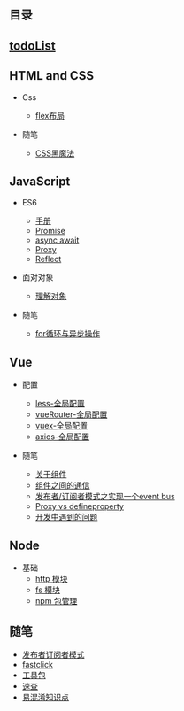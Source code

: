 ## **目录**

## [todoList](/随笔/备注.md)

## HTML and CSS

* Css

  * [flex布局](/html&css/css/flex布局.md "flex 布局")

* 随笔

  * [CSS黑魔法](/html&css/css/黑魔法.md)

## JavaScript

* ES6

  * [手册](/JavaScript/ES6/手册.md)
  * [Promise](/JavaScript/ES6/Promise.md)
  * [async await](/JavaScript/ES6/async&await.md)
  * [Proxy](/JavaScript/ES6/proxy.md)
  * [Reflect](/JavaScript/ES6/Reflect.md)

* 面对对象

  * [理解对象](/JavaScript/OO/理解对象.md)

* 随笔

  * [for循环与异步操作](/JavaScript/随笔/for循环与异步操作.md)

## Vue

* 配置

  * [less-全局配置](Vue/配置/less-全局配置.md)
  * [vueRouter-全局配置](/Vue/配置/vue-router全局配置.md)
  * [vuex-全局配置](/Vue/配置/vuex-全局配置.md)
  * [axios-全局配置](/Vue/配置/axios-全局配置.md "axios-全局配置")

* 随笔

  * [关于组件](/Vue/组件.md)
  * [组件之间的通信](/Vue/组件之间的通信.md)
  * [发布者/订阅者模式之实现一个event bus](/Vue/实现一个event-bus.md)
  * [Proxy vs defineproperty](Vue/Proxy-defineproperty.md)
  * [开发中遇到的问题](/Vue/coding.md)

## Node

* 基础
  * [http 模块](/node/basics/http.md)
  * [fs 模块](/node/basics/fs.md)
  * [npm 包管理](/node/basics/npm.md)

## 随笔

* [发布者订阅者模式](/随笔/发布者订阅者模式.md)
* [fastclick](/随笔/fastclick.md)
* [工具包](/JavaScript/随笔/util.md)
* [速查](/JavaScript/随笔/速查.md)
* [易混淆知识点](/随笔/易混淆知识点.md)



